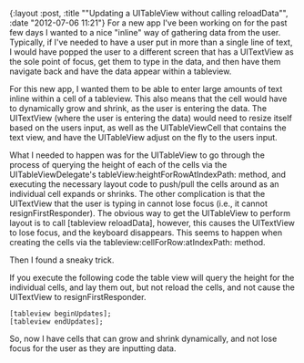 {:layout :post, :title "\"Updating a UITableView without calling reloadData\"", :date "2012-07-06 11:21"}
For a new app I've been working on for the past few days I wanted to a nice "inline" way of gathering data from the user. Typically, if I've needed to have a user put in more than a single line of text, I would have popped the user to a different screen that has a UITextView as the sole point of focus, get them to type in the data, and then have them navigate back and have the data appear within a tableview.

For this new app, I wanted them to be able to enter large amounts of text inline within a cell of a tableview. This also means that the cell would have to dynamically grow and shrink, as the user is entering the data. The UITextView (where the user is entering the data) would need to resize itself based on the users input, as well as the UITableViewCell that contains the text view, and have the UITableView adjust on the fly to the users input.

What I needed to happen was for the UITableView to go through the process of querying the height of each of the cells via the UITableViewDelegate's tableView:heightForRowAtIndexPath: method, and executing the necessary layout code to push/pull the cells around as an individual cell expands or shrinks. The other complication is that the UITextView that the user is typing in cannot lose focus (i.e., it cannot resignFirstResponder). The obvious way to get the UITableView to perform layout is to call [tableview reloadData], however, this causes the UITextView to lose focus, and the keyboard disappears. This seems to happen when creating the cells via the tableview:cellForRow:atIndexPath: method.

Then I found a sneaky trick.

If you execute the following code the table view will query the height for the individual cells, and lay them out, but not reload the cells, and not cause the UITextView to resignFirstResponder.

    [tableview beginUpdates];
    [tableview endUpdates];

So, now I have cells that can grow and shrink dynamically, and not lose focus for the user as they are inputting data.
